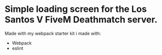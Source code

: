 # Simple loading screen for the Los Santos V FiveM Deathmatch server.

Made with my webpack starter kit i made with:
* Webpack
* eslint

